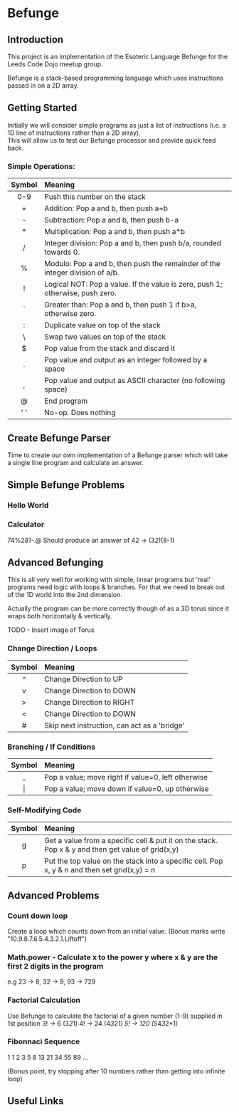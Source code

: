 # Befunge

## Introduction
This project is an implementation of the Esoteric Language Befunge for the Leeds Code Dojo meetup group.

Befunge is a stack-based programming language which uses instructions passed in on a 2D array.

## Getting Started
Initially we will consider simple programs as just a list of instructions
(i.e. a 1D line of instructions rather than a 2D array).  
This will allow us to test our Befunge processor and provide quick feed back.  


### Simple Operations:
| Symbol |Meaning|
| :-------------: |:-------------|
| 0-9 | Push this number on the stack |
| + | Addition: Pop a and b, then push a+b |
| - | Subtraction: Pop a and b, then push b-a |
| * | Multiplication: Pop a and b, then push a*b |
| / | Integer division: Pop a and b, then push b/a, rounded towards 0. |
| % | Modulo: Pop a and b, then push the remainder of the integer division of a/b. |
| ! | Logical NOT: Pop a value. If the value is zero, push 1; otherwise, push zero. |
| ` | Greater than: Pop a and b, then push 1 if b>a, otherwise zero. |
| : | Duplicate value on top of the stack |
| \ | Swap two values on top of the stack |
| $	| Pop value from the stack and discard it |
| . | Pop value and output as an integer followed by a space |
| , | Pop value and output as ASCII character (no following space) |
| @ | End program |
| ' ' |	No-op. Does nothing |


## Create Befunge Parser
Time to create our own implementation of a Befunge parser which will take a single line program and calculate an answer.


## Simple Befunge Problems

### Hello World


### Calculator
74%2*81-*.@  Should produce an answer of 42 -> (3*2)*(8-1)



## Advanced Befunging

This is all very well for working with simple, linear programs but 'real' programs need logic with loops & branches.
For that we need to break out of the 1D world into the 2nd dimension.

Actually the program can be more correctly though of as a 3D torus since it wraps both horizontally & vertically.

TODO - Insert image of Torus

### Change Direction / Loops
| Symbol |Meaning|
| :-------------: |:-------------|
| ^ | Change Direction to UP |
| v | Change Direction to DOWN |
| &gt; | Change Direction to RIGHT |
| < | Change Direction to DOWN|
| # | Skip next instruction, can act as a 'bridge'|

### Branching / If Conditions
| Symbol |Meaning|
| :-------------: |:-------------|
| _ | Pop a value; move right if value=0, left otherwise |
| &#124;| Pop a value; move down if value=0, up otherwise |

### Self-Modifying Code
| Symbol |Meaning|
| :-------------: |:-------------|
| g | Get a value from a specific cell & put it on the stack. Pop x & y and then get value of grid(x,y) |
| p | Put the top value on the stack into a specific cell. Pop x, y & n and then set grid(x,y) = n |


## Advanced Problems

### Count down loop
Create a loop which counts down from an initial value. (Bonus marks write "10.9.8.7.6.5.4.3.2.1.Liftoff")

### Math.power - Calculate x to the power y where x & y are the first 2 digits in the program
e.g 23 -> 8, 32 -> 9, 93 -> 729

### Factorial Calculation
Use Befunge to calculate the factorial of a given number (1-9) supplied in 1st position
3! -> 6 (3*2*1)
4! -> 24 (4*3*2*1)
5! -> 120 (5*4*3*2*1)

### Fibonnaci Sequence 
1 1 2 3 5 8 13 21 34 55 89 ... 

(Bonus point, try stopping after 10 numbers rather than getting into infinite loop)

## Useful Links



